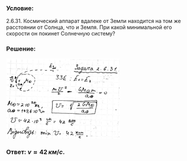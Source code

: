 ###  Условие: 

$2.6.31.$ Космический аппарат вдалеке от Земли находится на том же расстоянии от Солнца, что и Земля. При какой минимальной его скорости он покинет Солнечную систему? 

###  Решение: 

![|307x217, 67%](../../img/2.6.31/sol.png) 

###  Ответ: $v \approx 42 \,км/с.$ 
